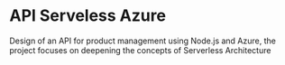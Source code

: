 # API Serveless Azure

Design of an API for product management using Node.js and Azure, the project focuses on deepening the concepts of Serverless Architecture
